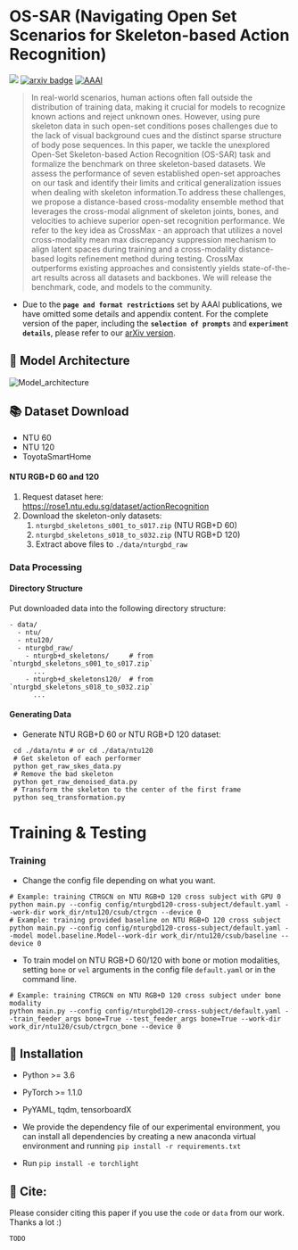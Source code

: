 # OS-SAR (Navigating Open Set Scenarios for Skeleton-based Action Recognition)
![](https://img.shields.io/badge/version-1.0.1-blue)
[![arxiv badge](https://img.shields.io/badge/arxiv-2207.01328-red)](TODO)
[![AAAI](https://img.shields.io/badge/AAAI-2023-%23f1592a?labelColor=%23003973&color=%23be1c1a)](TODO)

>In real-world scenarios, human actions often fall outside the distribution of training data, making it crucial for models to recognize known actions and reject unknown ones. However, using pure skeleton data in such open-set conditions poses challenges due to the lack of visual background cues and the distinct sparse structure of body pose sequences. In this paper, we tackle the unexplored Open-Set Skeleton-based Action Recognition (OS-SAR) task and formalize the benchmark on three skeleton-based datasets. We assess the performance of seven established open-set approaches on our task and identify their limits and critical generalization issues when dealing with skeleton information.To address these challenges, we propose a distance-based cross-modality ensemble method that leverages the cross-modal alignment of skeleton joints, bones, and velocities to achieve superior open-set recognition performance. We refer to the key idea as CrossMax - an approach that utilizes a novel cross-modality mean max discrepancy suppression mechanism to align latent spaces during training and a cross-modality distance-based logits refinement method during testing. CrossMax outperforms existing approaches and consistently yields state-of-the-art results across all datasets and backbones. We will release the benchmark, code, and models to the community.

- Due to the **```page and format restrictions```** set by AAAI publications, we have omitted some details and appendix content. For the complete version of the paper, including the **```selection of prompts```** and **```experiment details```**, please refer to our [arXiv version](TODO).

## 🤖 Model Architecture
![Model_architecture](https://github.com/KPeng9510/OS-SAR/blob/main/figure/main.png)

## 📚 Dataset Download
- NTU 60
- NTU 120
- ToyotaSmartHome
#### NTU RGB+D 60 and 120
1. Request dataset here: https://rose1.ntu.edu.sg/dataset/actionRecognition
2. Download the skeleton-only datasets:
   1. `nturgbd_skeletons_s001_to_s017.zip` (NTU RGB+D 60)
   2. `nturgbd_skeletons_s018_to_s032.zip` (NTU RGB+D 120)
   3. Extract above files to `./data/nturgbd_raw`
### Data Processing

#### Directory Structure

Put downloaded data into the following directory structure:

```
- data/
  - ntu/
  - ntu120/
  - nturgbd_raw/
    - nturgb+d_skeletons/     # from `nturgbd_skeletons_s001_to_s017.zip`
      ...
    - nturgb+d_skeletons120/  # from `nturgbd_skeletons_s018_to_s032.zip`
      ...
```
#### Generating Data

- Generate NTU RGB+D 60 or NTU RGB+D 120 dataset:

```
 cd ./data/ntu # or cd ./data/ntu120
 # Get skeleton of each performer
 python get_raw_skes_data.py
 # Remove the bad skeleton 
 python get_raw_denoised_data.py
 # Transform the skeleton to the center of the first frame
 python seq_transformation.py
```
# Training & Testing

### Training

- Change the config file depending on what you want.

```
# Example: training CTRGCN on NTU RGB+D 120 cross subject with GPU 0
python main.py --config config/nturgbd120-cross-subject/default.yaml --work-dir work_dir/ntu120/csub/ctrgcn --device 0
# Example: training provided baseline on NTU RGB+D 120 cross subject
python main.py --config config/nturgbd120-cross-subject/default.yaml --model model.baseline.Model--work-dir work_dir/ntu120/csub/baseline --device 0
```

- To train model on NTU RGB+D 60/120 with bone or motion modalities, setting `bone` or `vel` arguments in the config file `default.yaml` or in the command line.

```
# Example: training CTRGCN on NTU RGB+D 120 cross subject under bone modality
python main.py --config config/nturgbd120-cross-subject/default.yaml --train_feeder_args bone=True --test_feeder_args bone=True --work-dir work_dir/ntu120/csub/ctrgcn_bone --device 0
```
## 📕 Installation

- Python >= 3.6
- PyTorch >= 1.1.0
- PyYAML, tqdm, tensorboardX

- We provide the dependency file of our experimental environment, you can install all dependencies by creating a new anaconda virtual environment and running `pip install -r requirements.txt `
- Run `pip install -e torchlight` 

## 🤝 Cite:
Please consider citing this paper if you use the ```code``` or ```data``` from our work.
Thanks a lot :)

```bigquery
TODO
```
